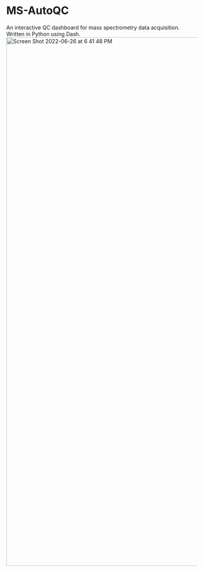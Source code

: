 # MS-AutoQC
An interactive QC dashboard for mass spectrometry data acquisition. Written in Python using Dash.
<img width="1387" alt="Screen Shot 2022-06-26 at 6 41 48 PM" src="https://user-images.githubusercontent.com/7220175/175845090-dce75a10-75c4-40f9-9aa7-4b099a9ed10e.png">
